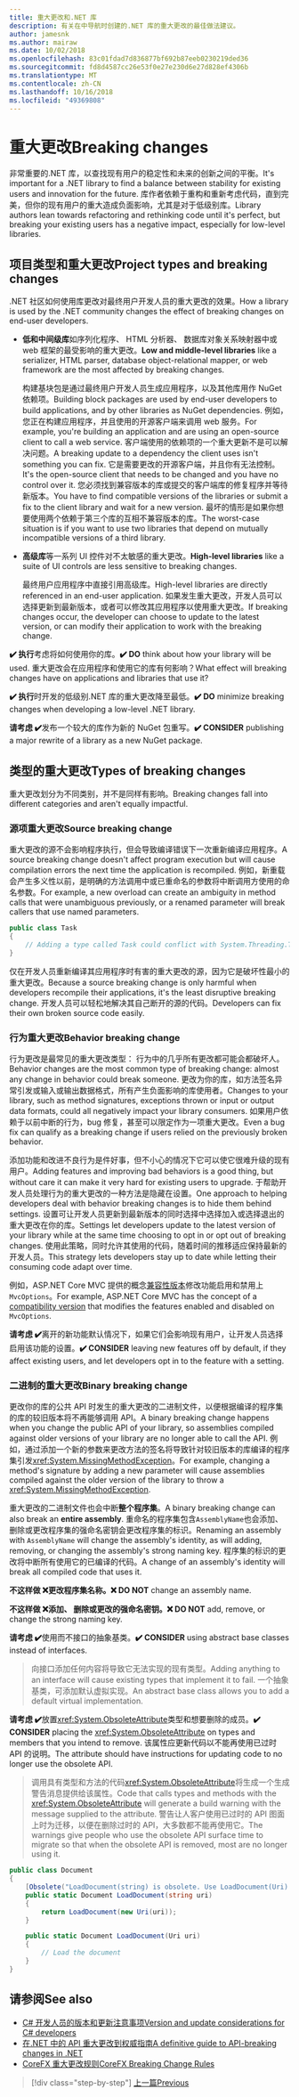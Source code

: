 ```yaml
---
title: 重大更改和.NET 库
description: 有关在中导航时创建的.NET 库的重大更改的最佳做法建议。
author: jamesnk
ms.author: mairaw
ms.date: 10/02/2018
ms.openlocfilehash: 83c01fdad7d836877bf692b87eeb0230219ded36
ms.sourcegitcommit: fd8d4587cc26e53f0e27e230d6e27d828ef4306b
ms.translationtype: MT
ms.contentlocale: zh-CN
ms.lasthandoff: 10/16/2018
ms.locfileid: "49369808"
---
```

# <a name="breaking-changes"></a><span data-ttu-id="2f698-103">重大更改</span><span class="sxs-lookup"><span data-stu-id="2f698-103">Breaking changes</span></span>

<span data-ttu-id="2f698-104">非常重要的.NET 库，以查找现有用户的稳定性和未来的创新之间的平衡。</span><span class="sxs-lookup"><span data-stu-id="2f698-104">It's important for a .NET library to find a balance between stability for existing users and innovation for the future.</span></span> <span data-ttu-id="2f698-105">库作者依赖于重构和重新考虑代码，直到完美，但你的现有用户的重大造成负面影响，尤其是对于低级别库。</span><span class="sxs-lookup"><span data-stu-id="2f698-105">Library authors lean towards refactoring and rethinking code until it's perfect, but breaking your existing users has a negative impact, especially for low-level libraries.</span></span>

## <a name="project-types-and-breaking-changes"></a><span data-ttu-id="2f698-106">项目类型和重大更改</span><span class="sxs-lookup"><span data-stu-id="2f698-106">Project types and breaking changes</span></span>

<span data-ttu-id="2f698-107">.NET 社区如何使用库更改对最终用户开发人员的重大更改的效果。</span><span class="sxs-lookup"><span data-stu-id="2f698-107">How a library is used by the .NET community changes the effect of breaking changes on end-user developers.</span></span>

* <span data-ttu-id="2f698-108">**低和中间级库**如序列化程序、 HTML 分析器、 数据库对象关系映射器中或 web 框架的最受影响的重大更改。</span><span class="sxs-lookup"><span data-stu-id="2f698-108">**Low and middle-level libraries** like a serializer, HTML parser, database object-relational mapper, or web framework are the most affected by breaking changes.</span></span>

  <span data-ttu-id="2f698-109">构建基块包是通过最终用户开发人员生成应用程序，以及其他库用作 NuGet 依赖项。</span><span class="sxs-lookup"><span data-stu-id="2f698-109">Building block packages are used by end-user developers to build applications, and by other libraries as NuGet dependencies.</span></span> <span data-ttu-id="2f698-110">例如，您正在构建应用程序，并且使用的开源客户端来调用 web 服务。</span><span class="sxs-lookup"><span data-stu-id="2f698-110">For example, you're building an application and are using an open-source client to call a web service.</span></span> <span data-ttu-id="2f698-111">客户端使用的依赖项的一个重大更新不是可以解决问题。</span><span class="sxs-lookup"><span data-stu-id="2f698-111">A breaking update to a dependency the client uses isn't something you can fix.</span></span> <span data-ttu-id="2f698-112">它是需要更改的开源客户端，并且你有无法控制。</span><span class="sxs-lookup"><span data-stu-id="2f698-112">It's the open-source client that needs to be changed and you have no control over it.</span></span> <span data-ttu-id="2f698-113">您必须找到兼容版本的库或提交的客户端库的修复程序并等待新版本。</span><span class="sxs-lookup"><span data-stu-id="2f698-113">You have to find compatible versions of the libraries or submit a fix to the client library and wait for a new version.</span></span> <span data-ttu-id="2f698-114">最坏的情形是如果你想要使用两个依赖于第三个库的互相不兼容版本的库。</span><span class="sxs-lookup"><span data-stu-id="2f698-114">The worst-case situation is if you want to use two libraries that depend on mutually incompatible versions of a third library.</span></span>

* <span data-ttu-id="2f698-115">**高级库**等一系列 UI 控件对不太敏感的重大更改。</span><span class="sxs-lookup"><span data-stu-id="2f698-115">**High-level libraries** like a suite of UI controls are less sensitive to breaking changes.</span></span>

  <span data-ttu-id="2f698-116">最终用户应用程序中直接引用高级库。</span><span class="sxs-lookup"><span data-stu-id="2f698-116">High-level libraries are directly referenced in an end-user application.</span></span> <span data-ttu-id="2f698-117">如果发生重大更改，开发人员可以选择更新到最新版本，或者可以修改其应用程序以使用重大更改。</span><span class="sxs-lookup"><span data-stu-id="2f698-117">If breaking changes occur, the developer can choose to update to the latest version, or can modify their application to work with the breaking change.</span></span>

<span data-ttu-id="2f698-118">**✔️ 执行**考虑将如何使用你的库。</span><span class="sxs-lookup"><span data-stu-id="2f698-118">**✔️ DO** think about how your library will be used.</span></span> <span data-ttu-id="2f698-119">重大更改会在应用程序和使用它的库有何影响？</span><span class="sxs-lookup"><span data-stu-id="2f698-119">What effect will breaking changes have on applications and libraries that use it?</span></span>

<span data-ttu-id="2f698-120">**✔️ 执行**时开发的低级别.NET 库的重大更改降至最低。</span><span class="sxs-lookup"><span data-stu-id="2f698-120">**✔️ DO** minimize breaking changes when developing a low-level .NET library.</span></span>

<span data-ttu-id="2f698-121">**请考虑 ✔️**发布一个较大的库作为新的 NuGet 包重写。</span><span class="sxs-lookup"><span data-stu-id="2f698-121">**✔️ CONSIDER** publishing a major rewrite of a library as a new NuGet package.</span></span>

## <a name="types-of-breaking-changes"></a><span data-ttu-id="2f698-122">类型的重大更改</span><span class="sxs-lookup"><span data-stu-id="2f698-122">Types of breaking changes</span></span>

<span data-ttu-id="2f698-123">重大更改划分为不同类别，并不是同样有影响。</span><span class="sxs-lookup"><span data-stu-id="2f698-123">Breaking changes fall into different categories and aren't equally impactful.</span></span>

### <a name="source-breaking-change"></a><span data-ttu-id="2f698-124">源项重大更改</span><span class="sxs-lookup"><span data-stu-id="2f698-124">Source breaking change</span></span>

<span data-ttu-id="2f698-125">重大更改的源不会影响程序执行，但会导致编译错误下一次重新编译应用程序。</span><span class="sxs-lookup"><span data-stu-id="2f698-125">A source breaking change doesn't affect program execution but will cause compilation errors the next time the application is recompiled.</span></span> <span data-ttu-id="2f698-126">例如，新重载会产生多义性以前，是明确的方法调用中或已重命名的参数将中断调用方使用的命名参数。</span><span class="sxs-lookup"><span data-stu-id="2f698-126">For example, a new overload can create an ambiguity in method calls that were unambiguous previously, or a renamed parameter will break callers that use named parameters.</span></span>

```csharp
public class Task
{
    // Adding a type called Task could conflict with System.Threading.Tasks.Task at compilation
}
```

<span data-ttu-id="2f698-127">仅在开发人员重新编译其应用程序时有害的重大更改的源，因为它是破坏性最小的重大更改。</span><span class="sxs-lookup"><span data-stu-id="2f698-127">Because a source breaking change is only harmful when developers recompile their applications, it's the least disruptive breaking change.</span></span> <span data-ttu-id="2f698-128">开发人员可以轻松地解决其自己断开的源的代码。</span><span class="sxs-lookup"><span data-stu-id="2f698-128">Developers can fix their own broken source code easily.</span></span>

### <a name="behavior-breaking-change"></a><span data-ttu-id="2f698-129">行为重大更改</span><span class="sxs-lookup"><span data-stu-id="2f698-129">Behavior breaking change</span></span>

<span data-ttu-id="2f698-130">行为更改是最常见的重大更改类型： 行为中的几乎所有更改都可能会都破坏人。</span><span class="sxs-lookup"><span data-stu-id="2f698-130">Behavior changes are the most common type of breaking change: almost any change in behavior could break someone.</span></span> <span data-ttu-id="2f698-131">更改为你的库，如方法签名异常引发或输入或输出数据格式，所有产生负面影响的库使用者。</span><span class="sxs-lookup"><span data-stu-id="2f698-131">Changes to your library, such as method signatures, exceptions thrown or input or output data formats, could all negatively impact your library consumers.</span></span> <span data-ttu-id="2f698-132">如果用户依赖于以前中断的行为，bug 修复，甚至可以限定作为一项重大更改。</span><span class="sxs-lookup"><span data-stu-id="2f698-132">Even a bug fix can qualify as a breaking change if users relied on the previously broken behavior.</span></span>

<span data-ttu-id="2f698-133">添加功能和改进不良行为是件好事，但不小心的情况下它可以使它很难升级的现有用户。</span><span class="sxs-lookup"><span data-stu-id="2f698-133">Adding features and improving bad behaviors is a good thing, but without care it can make it very hard for existing users to upgrade.</span></span> <span data-ttu-id="2f698-134">于帮助开发人员处理行为的重大更改的一种方法是隐藏在设置。</span><span class="sxs-lookup"><span data-stu-id="2f698-134">One approach to helping developers deal with behavior breaking changes is to hide them behind settings.</span></span> <span data-ttu-id="2f698-135">设置可让开发人员更新到最新版本的同时选择中选择加入或选择退出的重大更改在你的库。</span><span class="sxs-lookup"><span data-stu-id="2f698-135">Settings let developers update to the latest version of your library while at the same time choosing to opt in or opt out of breaking changes.</span></span> <span data-ttu-id="2f698-136">使用此策略，同时允许其使用的代码，随着时间的推移适应保持最新的开发人员。</span><span class="sxs-lookup"><span data-stu-id="2f698-136">This strategy lets developers stay up to date while letting their consuming code adapt over time.</span></span>

<span data-ttu-id="2f698-137">例如，ASP.NET Core MVC 提供的概念[兼容性版本](/aspnet/core/mvc/compatibility-version)修改功能启用和禁用上`MvcOptions`。</span><span class="sxs-lookup"><span data-stu-id="2f698-137">For example, ASP.NET Core MVC has the concept of a [compatibility version](/aspnet/core/mvc/compatibility-version) that modifies the features enabled and disabled on `MvcOptions`.</span></span>

<span data-ttu-id="2f698-138">**请考虑 ✔️**离开的新功能默认情况下，如果它们会影响现有用户，让开发人员选择启用该功能的设置。</span><span class="sxs-lookup"><span data-stu-id="2f698-138">**✔️ CONSIDER** leaving new features off by default, if they affect existing users, and let developers opt in to the feature with a setting.</span></span>

### <a name="binary-breaking-change"></a><span data-ttu-id="2f698-139">二进制的重大更改</span><span class="sxs-lookup"><span data-stu-id="2f698-139">Binary breaking change</span></span>

<span data-ttu-id="2f698-140">更改你的库的公共 API 时发生的重大更改的二进制文件，以便根据编译的程序集的库的较旧版本将不再能够调用 API。</span><span class="sxs-lookup"><span data-stu-id="2f698-140">A binary breaking change happens when you change the public API of your library, so assemblies compiled against older versions of your library are no longer able to call the API.</span></span> <span data-ttu-id="2f698-141">例如，通过添加一个新的参数来更改方法的签名将导致针对较旧版本的库编译的程序集引发<xref:System.MissingMethodException>。</span><span class="sxs-lookup"><span data-stu-id="2f698-141">For example, changing a method's signature by adding a new parameter will cause assemblies compiled against the older version of the library to throw a <xref:System.MissingMethodException>.</span></span>

<span data-ttu-id="2f698-142">重大更改的二进制文件也会中断**整个程序集**。</span><span class="sxs-lookup"><span data-stu-id="2f698-142">A binary breaking change can also break an **entire assembly**.</span></span> <span data-ttu-id="2f698-143">重命名的程序集包含`AssemblyName`也会添加、 删除或更改程序集的强命名密钥会更改程序集的标识。</span><span class="sxs-lookup"><span data-stu-id="2f698-143">Renaming an assembly with `AssemblyName` will change the assembly's identity, as will adding, removing, or changing the assembly's strong naming key.</span></span> <span data-ttu-id="2f698-144">程序集的标识的更改将中断所有使用它的已编译的代码。</span><span class="sxs-lookup"><span data-stu-id="2f698-144">A change of an assembly's identity will break all compiled code that uses it.</span></span>

<span data-ttu-id="2f698-145">**不这样做 ❌**更改程序集名称。</span><span class="sxs-lookup"><span data-stu-id="2f698-145">**❌ DO NOT** change an assembly name.</span></span>

<span data-ttu-id="2f698-146">**不这样做 ❌**添加、 删除或更改的强命名密钥。</span><span class="sxs-lookup"><span data-stu-id="2f698-146">**❌ DO NOT** add, remove, or change the strong naming key.</span></span>

<span data-ttu-id="2f698-147">**请考虑 ✔️**使用而不接口的抽象基类。</span><span class="sxs-lookup"><span data-stu-id="2f698-147">**✔️ CONSIDER** using abstract base classes instead of interfaces.</span></span>

> <span data-ttu-id="2f698-148">向接口添加任何内容将导致它无法实现的现有类型。</span><span class="sxs-lookup"><span data-stu-id="2f698-148">Adding anything to an interface will cause existing types that implement it to fail.</span></span> <span data-ttu-id="2f698-149">一个抽象基类，可添加默认虚拟实现。</span><span class="sxs-lookup"><span data-stu-id="2f698-149">An abstract base class allows you to add a default virtual implementation.</span></span>

<span data-ttu-id="2f698-150">**请考虑 ✔️**放置<xref:System.ObsoleteAttribute>类型和想要删除的成员。</span><span class="sxs-lookup"><span data-stu-id="2f698-150">**✔️ CONSIDER** placing the <xref:System.ObsoleteAttribute> on types and members that you intend to remove.</span></span> <span data-ttu-id="2f698-151">该属性应更新代码以不能再使用已过时 API 的说明。</span><span class="sxs-lookup"><span data-stu-id="2f698-151">The attribute should have instructions for updating code to no longer use the obsolete API.</span></span>

> <span data-ttu-id="2f698-152">调用具有类型和方法的代码<xref:System.ObsoleteAttribute>将生成一个生成警告消息提供给该属性。</span><span class="sxs-lookup"><span data-stu-id="2f698-152">Code that calls types and methods with the <xref:System.ObsoleteAttribute> will generate a build warning with the message supplied to the attribute.</span></span> <span data-ttu-id="2f698-153">警告让人客户使用已过时的 API 图面上时为迁移，以便在删除过时的 API，大多数都不能再使用它。</span><span class="sxs-lookup"><span data-stu-id="2f698-153">The warnings give people who use the obsolete API surface time to migrate so that when the obsolete API is removed, most are no longer using it.</span></span>

```csharp
public class Document
{
    [Obsolete("LoadDocument(string) is obsolete. Use LoadDocument(Uri) instead.")]
    public static Document LoadDocument(string uri)
    {
        return LoadDocument(new Uri(uri));
    }

    public static Document LoadDocument(Uri uri)
    {
        // Load the document
    }
}
```

## <a name="see-also"></a><span data-ttu-id="2f698-154">请参阅</span><span class="sxs-lookup"><span data-stu-id="2f698-154">See also</span></span>

* [<span data-ttu-id="2f698-155">C# 开发人员的版本和更新注意事项</span><span class="sxs-lookup"><span data-stu-id="2f698-155">Version and update considerations for C# developers</span></span>](../../csharp/whats-new/version-update-considerations.md)
* [<span data-ttu-id="2f698-156">在.NET 中的 API 重大更改到权威指南</span><span class="sxs-lookup"><span data-stu-id="2f698-156">A definitive guide to API-breaking changes in .NET</span></span>](https://stackoverflow.com/questions/1456785/a-definitive-guide-to-api-breaking-changes-in-net)
* [<span data-ttu-id="2f698-157">CoreFX 重大更改规则</span><span class="sxs-lookup"><span data-stu-id="2f698-157">CoreFX Breaking Change Rules</span></span>](https://github.com/dotnet/corefx/blob/master/Documentation/coding-guidelines/breaking-change-rules.md)

>[!div class="step-by-step"]
[<span data-ttu-id="2f698-158">上一篇</span><span class="sxs-lookup"><span data-stu-id="2f698-158">Previous</span></span>](./versioning.md)

